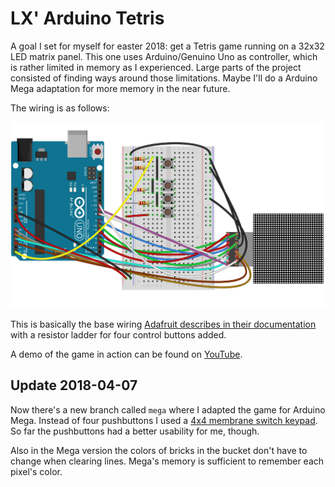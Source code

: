 # LX' Arduino Tetris

A goal I set for myself for easter 2018: get a Tetris game running on a 32x32 LED matrix panel. This one uses Arduino/Genuino Uno as controller, which is rather limited in memory as I experienced. Large parts of the project consisted of finding ways around those limitations. Maybe I'll do a Arduino Mega adaptation for more memory in the near future.

The wiring is as follows:

![Wiring](images/wiring.png)

This is basically the base wiring [Adafruit describes in their documentation](https://learn.adafruit.com/32x16-32x32-rgb-led-matrix/connecting-with-jumper-wires) with a resistor ladder for four control buttons added.

A demo of the game in action can be found on [YouTube](https://www.youtube.com/watch?v=rai_6IEXC00).

## Update 2018-04-07

Now there's a new branch called `mega` where I adapted the game for Arduino Mega. Instead of four pushbuttons I used a [4x4 membrane switch keypad](http://www.circuitbasics.com/how-to-set-up-a-keypad-on-an-arduino/). So far the pushbuttons had a better usability for me, though.

Also in the Mega version the colors of bricks in the bucket don't have to change when clearing lines. Mega's memory is sufficient to remember each pixel's color.